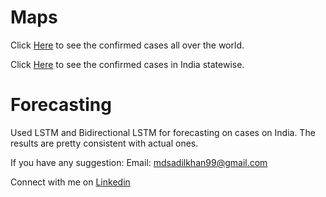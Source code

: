 # Maps


Click [Here](https://sadilkhan.github.io/COVID-19-Analysis/corona_country.html) to see the confirmed cases all over the world.

Click [Here](https://sadilkhan.github.io/COVID-19-Analysis/map_india.html) to see the confirmed cases in India statewise.


# Forecasting

Used LSTM and Bidirectional LSTM for forecasting on cases on India.
The results are pretty consistent with actual ones.

If you have any suggestion:
Email: mdsadilkhan99@gmail.com

Connect with me on [Linkedin](https://www.linkedin.com/in/md-sadil-khan-a96568170)
